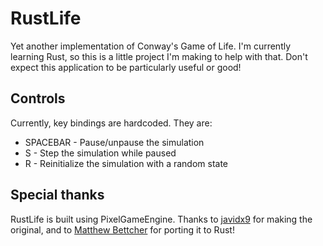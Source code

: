 # RustLife
Yet another implementation of Conway's Game of Life. I'm currently learning Rust, so this is a little project I'm making to help with that. Don't expect this application to be particularly useful or good!

## Controls
Currently, key bindings are hardcoded. They are:
* SPACEBAR - Pause/unpause the simulation
* S - Step the simulation while paused
* R - Reinitialize the simulation with a random state

## Special thanks
RustLife is built using PixelGameEngine. Thanks to [javidx9](https://github.com/OneLoneCoder) for making the original, and to [Matthew Bettcher](https://github.com/mattbettcher) for porting it to Rust!
